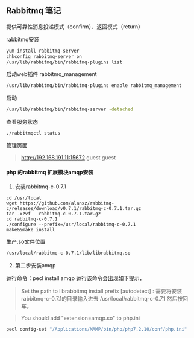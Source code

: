 Rabbitmq 笔记
-----------
提供可靠性消息投递模式（confirm）、返回模式（return）

rabbitmq安装
```sh
yum install rabbitmq-server
chkconfig rabbitmq-server on
/usr/lib/rabbitmq/bin/rabbitmq-plugins list
```
启动web插件 rabbitmq_management
```sh
/usr/lib/rabbitmq/bin/rabbitmq-plugins enable rabbitmq_management
```
启动
```sh
/usr/lib/rabbitmq/bin/rabbitmq-server -detached
```
查看服务状态
```sh
./rabbitmqctl status
```
管理页面

> http://192.168.191.11:15672
guest  guest



#### php 的rabbitmq 扩展模块amqp安装

1. 安装rabbitmq-c-0.7.1
```
cd /usr/local
wget https://github.com/alanxz/rabbitmq-c/releases/download/v0.7.1/rabbitmq-c-0.7.1.tar.gz
tar -xzvf   rabbitmq-c-0.7.1.tar.gz
cd rabbitmq-c-0.7.1
./configure --prefix=/usr/local/rabbitmq-c-0.7.1
make&&make install
```
生产.so文件位置
```sh
/usr/local/rabbitmq-c-0.7.1/lib/librabbitmq.so
```

2. 第二步安装amqp

运行命令：pecl install amqp 运行该命令会出现如下提示，

> Set the path to librabbitmq install prefix [autodetect] :
需要将安装rabbitmq-c-0.7.1的目录输入进去 /usr/local/rabbitmq-c-0.7.1 然后按回车。

> You should add "extension=amqp.so" to php.ini
```sh
pecl config-set "/Applications/MAMP/bin/php/php7.2.10/conf/php.ini"
```


